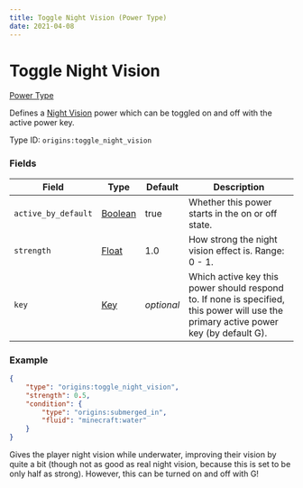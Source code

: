 ```yaml
---
title: Toggle Night Vision (Power Type)
date: 2021-04-08
---
```


# Toggle Night Vision

[Power Type](../power_types.md)

Defines a [Night Vision](night_vision.md) power which can be toggled on and off with the active power key.

Type ID: `origins:toggle_night_vision`

### Fields

Field  | Type | Default | Description
-------|------|---------|-------------
`active_by_default` | [Boolean](../data_types/boolean.md) | true | Whether this power starts in the on or off state.
`strength` | [Float](../data_types/float.md) | 1.0 | How strong the night vision effect is. Range: 0 - 1.
`key` | [Key](../data_types/key.md) | _optional_ | Which active key this power should respond to. If none is specified, this power will use the primary active power key (by default G).

### Example
```json
{
  	"type": "origins:toggle_night_vision",
  	"strength": 0.5,
	"condition": {
		"type": "origins:submerged_in",
		"fluid": "minecraft:water"
	}
}
```
Gives the player night vision while underwater, improving their vision by quite a bit (though not as good as real night vision, because this is set to be only half as strong). However, this can be turned on and off with G!
